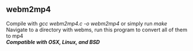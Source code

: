 ## webm2mp4
Compile with *gcc webm2mp4.c -o webm2mp4* or simply run *make* <br />
Navigate to a directory with webms, run this program to convert all of them to mp4 <br />
***Compatible with OSX, Linux, and BSD***
